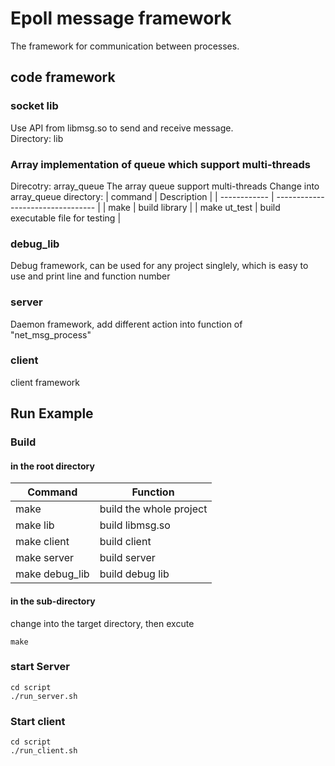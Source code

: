 # Epoll message framework 

The framework for communication between processes.

## code framework
### socket lib  
Use API from libmsg.so to send and receive message.  
Directory: lib

### Array implementation of queue which support multi-threads
Direcotry: array_queue
The array queue support multi-threads
Change into array_queue directory:
| command      | Description                       |
| ------------ | --------------------------------- |
| make 	  	   | build library                     |
| make ut_test | build executable file for testing |

### debug_lib
Debug framework, can be used for any project singlely, which is easy to use and  print line and function number

### server 
Daemon framework, add different action into function of "net_msg_process"

### client
client framework

## Run Example 

### Build  
#### in the root directory

| Command        | Function                |
| -------------- | ----------------------- |
| make           | build the whole project |
| make lib       | build libmsg.so         |
| make client    | build client	           |
| make server    | build server            |
| make debug_lib | build debug lib 		   |

#### in the sub-directory
change into the target directory, then excute

`
make
`

### start Server

	cd script   
	./run_server.sh


### Start client

	cd script   
	./run_client.sh
